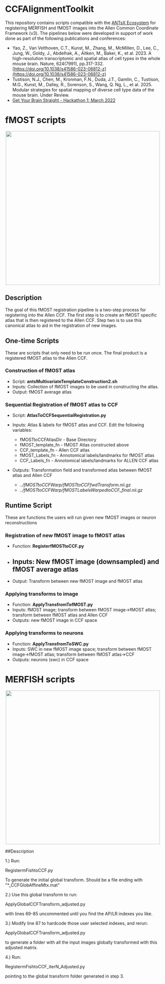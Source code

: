 # CCFAlignmentToolkit

This repository contains scripts compatible with the [ANTsX Ecosystem](https://github.com/ANTsX) for registering MERFISH and fMOST images into the Allen Common Coordinate Framework (v3). The pipelines below were developed in support of work done as part of the following publications and conferences:

- Yao, Z., Van Velthoven, C.T., Kunst, M., Zhang, M., McMillen, D., Lee, C., Jung, W., Goldy, J., Abdelhak, A., Aitken, M., Baker, K., et al. 2023. A high-resolution transcriptomic and spatial atlas of cell types in the whole mouse brain. Nature, 624(7991), pp.317-332. [https://doi.org/10.1038/s41586-023-06812-z](https://doi.org/10.1038/s41586-023-06812-z)
- Tustison, N.J., Chen, M., Kronman, F.N., Duda, J.T., Gamlin, C., Tustison, M.G., Kunst, M., Dalley, R., Sorenson, S., Wang, Q. Ng, L., et al. 2025. Modular strategies for spatial mapping of diverse cell type data of the mouse brain. Under Review.
- [Get Your Brain Straight - Hackathon 1: March 2022](https://github.com/dontminchenit/GetYourBrainStraight/blob/main/HCK01_2022_Virtual/README.md)

# fMOST scripts
<p align="middle">
  <img src="https://github.com/ntustison/DevCCF-Velocity-Flow/blob/main/Manuscript/Figures/fmostPipeline.png" width="500" />
</p>

## Description
The goal of this fMOST registration pipeline is a two-step process for registering into the Allen CCF. The first step is to create an fMOST specific atlas that is then registered to the Allen CCF. Step two is to use this canonical atlas to aid in the registration of new images.

## One-time Scripts 
These are scripts that only need to be run once. The final product is a registered fMOST atlas to the Allen CCF. 
### Construction of fMOST atlas 
  - Script: **antsMultivariateTemplateConstruction2.sh**
  - Inputs: Collection of fMOST images to be used in constructing the atlas.
  - Output: fMOST average atlas

### Sequential Registration of fMOST atlas to CCF
- Script: **AtlasToCCFSequentialRegistration.py**
- Inputs: Atlas & labels for fMOST atlas and CCF. Edit the following variables:
  - fMOSTtoCCFAtlasDir - Base Directory
  - fMOST_template_fn - fMOST Atlas constructed above
  - CCF_template_fn - Allen CCF atlas
  - fMOST_Labels_fn - Annotomical labels/landmarks for fMOST atlas
  - CCF_Labels_fn - Annotomical labels/landmarks for ALLEN CCF atlas
  
- Outputs: Transformation field and transformed atlas between fMOST atlas and Allen CCF
  - _../fMOSTtoCCFWarp/fMOSTtoCCFfwdTransform.nii.gz_ 
  - _../fMOSTtoCCFWarp/fMOSTLabelsWarpedtoCCF_final.nii.gz_

## Runtime Script
These are functions the users will run given new fMOST images or neuron reconstructions

### Registration of new fMOST image to fMOST atlas
- Function: **RegisterfMOSTtoCCF.py**
- Inputs: New fMOST image (downsampled) and fMOST average atlas
  -
- Output: Transform between new fMOST image and fMOST atlas

### Applying transforms to image
- Function: **ApplyTransfromTofMOST.py**
- Inputs: fMOST image; transform between fMOST image->fMOST atlas; transform between fMOST atlas and Allen CCF
- Outputs: new fMOST image in CCF space

### Applying transforms to neurons
- Function: **ApplyTransfromToSWC.py**
- Inputs: SWC in new fMOST image space; transform between fMOST image->fMOST atlas; transform between fMOST atlas->CCF
- Outputs:  neurons (swc) in CCF space

# MERFISH scripts

<p align="middle">
  <img src="https://github.com/ntustison/DevCCF-Velocity-Flow/blob/main/Manuscript/Figures/merfishPipeline.png" width="500" />
</p>

##Description

1.) Run: 

RegistermFishtoCCF.py

To generate the initial global transform. Should be a file ending with "*_CCFGlobAffineMtx.mat" 

2.) Use this global transform to run:

ApplyGlobalCCFTransform_adjusted.py

with lines 69-85 uncommented until you find the AP/LR indexes you like.

3.) Modify line 87 to hardcode those user selected indexes, and rerun: 

ApplyGlobalCCFTransform_adjusted.py

to generate a folder with all the input images globally transformed with this adjusted matrix.

4.) Run:

RegistermFishtoCCF_iterN_Adjusted.py

pointing to the global transform folder generated in step 3.

